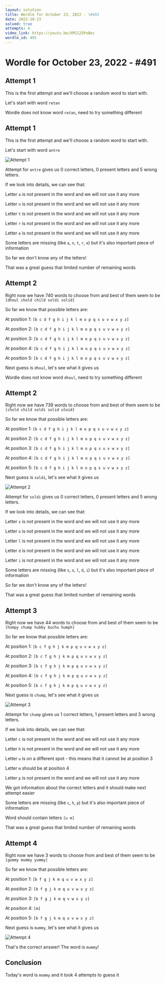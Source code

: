 ```yaml
---
layout: solution
title: Wordle for October 23, 2022 - \#491
date: 2022-10-23
solved: true
attempts: 4
video_link: https://youtu.be/XM1125PoBec
wordle_id: 491
---
```


# Wordle for October 23, 2022 - \#491

## Attempt 1

This is the first attempt and we'll choose a random word to start with.

Let's start with word `retan`

Wordle does not know word `retan`, need to try something different

## Attempt 1

This is the first attempt and we'll choose a random word to start with.

Let's start with word `antre`

![Attempt 1](2022-10-23/attempt-1.png)

Attempt for `antre` gives us 0 correct letters, 0 present letters and 5 wrong letters.

If we look into details, we can see that:

Letter `a` is not present in the word and we will not use it any more

Letter `n` is not present in the word and we will not use it any more

Letter `t` is not present in the word and we will not use it any more

Letter `r` is not present in the word and we will not use it any more

Letter `e` is not present in the word and we will not use it any more

Some letters are missing (like `a`, `n`, `t`, `r`, `e`) but it's also important piece of information

So far we don't know any of the letters!

That was a great guess that limited number of remaining words



## Attempt 2

Right now we have 740 words to choose from and best of them seem to be `[dhoul chold child soldi solid]`

So far we know that possible letters are:

At position 1: `[b c d f g h i j k l m o p q s u v w x y z]`

At position 2: `[b c d f g h i j k l m o p q s u v w x y z]`

At position 3: `[b c d f g h i j k l m o p q s u v w x y z]`

At position 4: `[b c d f g h i j k l m o p q s u v w x y z]`

At position 5: `[b c d f g h i j k l m o p q s u v w x y z]`

Next guess is `dhoul`, let's see what it gives us

Wordle does not know word `dhoul`, need to try something different

## Attempt 2

Right now we have 739 words to choose from and best of them seem to be `[chold child soldi solid uloid]`

So far we know that possible letters are:

At position 1: `[b c d f g h i j k l m o p q s u v w x y z]`

At position 2: `[b c d f g h i j k l m o p q s u v w x y z]`

At position 3: `[b c d f g h i j k l m o p q s u v w x y z]`

At position 4: `[b c d f g h i j k l m o p q s u v w x y z]`

At position 5: `[b c d f g h i j k l m o p q s u v w x y z]`

Next guess is `soldi`, let's see what it gives us

![Attempt 2](2022-10-23/attempt-2.png)

Attempt for `soldi` gives us 0 correct letters, 0 present letters and 5 wrong letters.

If we look into details, we can see that:

Letter `s` is not present in the word and we will not use it any more

Letter `o` is not present in the word and we will not use it any more

Letter `l` is not present in the word and we will not use it any more

Letter `d` is not present in the word and we will not use it any more

Letter `i` is not present in the word and we will not use it any more

Some letters are missing (like `s`, `o`, `l`, `d`, `i`) but it's also important piece of information

So far we don't know any of the letters!

That was a great guess that limited number of remaining words



## Attempt 3

Right now we have 44 words to choose from and best of them seem to be `[humpy chump hubby buchu humph]`

So far we know that possible letters are:

At position 1: `[b c f g h j k m p q u v w x y z]`

At position 2: `[b c f g h j k m p q u v w x y z]`

At position 3: `[b c f g h j k m p q u v w x y z]`

At position 4: `[b c f g h j k m p q u v w x y z]`

At position 5: `[b c f g h j k m p q u v w x y z]`

Next guess is `chump`, let's see what it gives us

![Attempt 3](2022-10-23/attempt-3.png)

Attempt for `chump` gives us 1 correct letters, 1 present letters and 3 wrong letters.

If we look into details, we can see that:

Letter `c` is not present in the word and we will not use it any more

Letter `h` is not present in the word and we will not use it any more

Letter `u` is on a different spot - this means that it cannot be at position 3

Letter `m` should be at position 4

Letter `p` is not present in the word and we will not use it any more

We got information about the correct letters and it should make next attempt easier

Some letters are missing (like `c`, `h`, `p`) but it's also important piece of information

Word should contain letters `[u m]`

That was a great guess that limited number of remaining words



## Attempt 4

Right now we have 3 words to choose from and best of them seem to be `[gummy mummy yummy]`

So far we know that possible letters are:

At position 1: `[b f g j k m q u v w x y z]`

At position 2: `[b f g j k m q u v w x y z]`

At position 3: `[b f g j k m q v w x y z]`

At position 4: `[m]`

At position 5: `[b f g j k m q u v w x y z]`

Next guess is `mummy`, let's see what it gives us

![Attempt 4](2022-10-23/attempt-4.png)

That's the correct answer! The word is `mummy`!

## Conclusion

Today's word is `mummy` and it took 4 attempts to guess it

